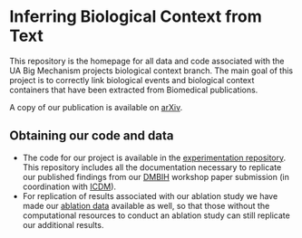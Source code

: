 # Inferring Biological Context from Text
This repository is the homepage for all data and code associated with the UA Big Mechanism projects biological context branch. The main goal of this project is to correctly link biological events and biological context containers that have been extracted from Biomedical publications.

A copy of our publication is available on [arXiv](https://arxiv.org/abs/1812.06199).

## Obtaining our code and data
- The code for our project is available in the [experimentation repository](https://github.com/ml4ai/BioContext_experiment). This repository includes all the documentation necessary to replicate our published findings from our [DMBIH](http://facweb.cs.depaul.edu/research/vc/ICDM18/index.html) workshop paper submission (in coordination with [ICDM](http://icdm2018.org/workshop/)).
- For replication of results associated with our ablation study we have made our [ablation data](https://github.com/ml4ai/BioContext_results) available as well, so that those without the computational resources to conduct an ablation study can still replicate our additional results.
